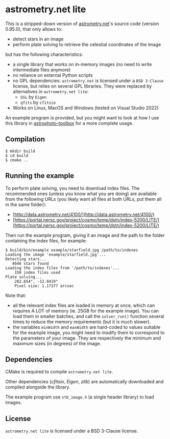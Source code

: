 # astrometry.net lite

This is a stripped-down version of [astrometry.net](https://github.com/dstndstn/astrometry.net)'s
source code (version 0.95.0), that only allows to:

  * detect stars in an image
  * perform plate solving to retrieve the celestial coordinates of the image

but has the following characteristics:

  * a single library that works on in-memory images (no need to write intermediate files anymore)
  * no reliance on external Python scripts
  * no GPL dependencies: ```astrometry.net``` is licensed under a ```BSD 3-Clause``` license,
  but relies on several GPL libraries. They were replaced by alternatives in
  ```astrometry.net lite```:
    * ```GSL``` by ```Eigen```
    * ```qfits``` by ```cfitsio```
  * Works on Linux, MacOS and Windows (tested on Visual Studio 2022)


An example program is provided, but you might want to look at how I use this library in
[astrophoto-toolbox](https://github.com/Kanma/astrophoto-toolbox) for a more complete usage.


## Compilation

```
$ mkdir build
$ cd build
$ cmake ..
```


## Running the example

To perform plate solving, you need to download index files. The recommended ones (unless you
know what you are doing) are available from the following URLs (you likely want all files at
both URLs, put them all in the same folder):

  * [http://data.astrometry.net/4100/](http://data.astrometry.net/4100/)
  * [https://portal.nersc.gov/project/cosmo/temp/dstn/index-5200/LITE/](https://portal.nersc.gov/project/cosmo/temp/dstn/index-5200/LITE/)

Then run the example program, giving it an image and the path to the folder containing the
index files, for example:

```
$ build/bin/example example/starfield.jpg /path/to/indexes
Loading the image 'example/starfield.jpg'...
Detecting stars...
   4646 stars found
Loading the index files from '/path/to/indexes'...
    150 index files used
Plate solving...
    282.654°, -12.9419°
    Pixel size: 1.17377 arcsec
```

Note that:
  * all the relevant index files are loaded in memory at once, which can requires A LOT of
    memory (ie. 25GB for the example image). You can load them in smaller batches, and call
    the ```solver_run()``` function several times to reduce the memory requirements (but it
    is much slower).
  * the variables ```minWidth``` and ```maxWidth``` are hard-coded to values suitable for
    the example image, you might need to modify them to correspond to the parameters of your
    image. They are respectively the minimum and maximum sizes (in degrees) of the image.


## Dependencies

CMake is required to compile ```astrometry.net lite```.

Other dependencies (*cfitsio*, *Eigen*, *zlib*) are automatically downloaded and compiled
alongside the library.

The example program use ```stb_image.h``` (a single header library) to load images.


## License

```astrometry.net lite``` is licensed under a BSD 3-Clause license.
